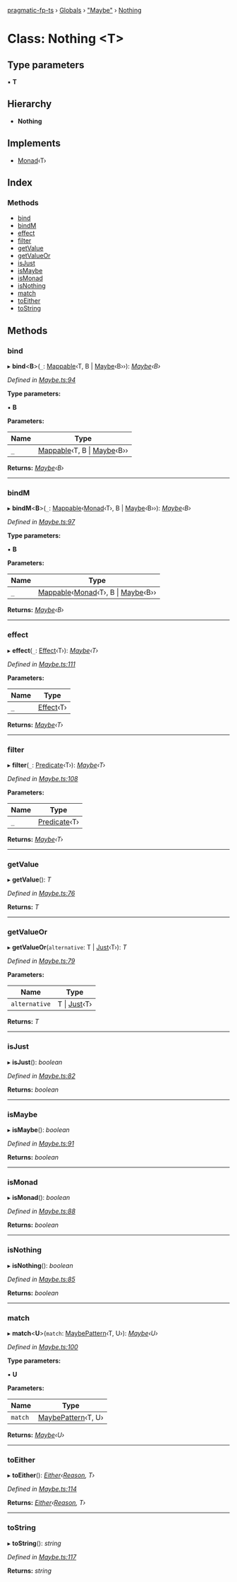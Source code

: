 [pragmatic-fp-ts](../README.md) › [Globals](../globals.md) › ["Maybe"](../modules/_maybe_.md) › [Nothing](_maybe_.nothing.md)

# Class: Nothing <**T**>

## Type parameters

▪ **T**

## Hierarchy

* **Nothing**

## Implements

* [Monad](_monad_.monad.md)‹T›

## Index

### Methods

* [bind](_maybe_.nothing.md#bind)
* [bindM](_maybe_.nothing.md#bindm)
* [effect](_maybe_.nothing.md#effect)
* [filter](_maybe_.nothing.md#filter)
* [getValue](_maybe_.nothing.md#getvalue)
* [getValueOr](_maybe_.nothing.md#getvalueor)
* [isJust](_maybe_.nothing.md#isjust)
* [isMaybe](_maybe_.nothing.md#ismaybe)
* [isMonad](_maybe_.nothing.md#ismonad)
* [isNothing](_maybe_.nothing.md#isnothing)
* [match](_maybe_.nothing.md#match)
* [toEither](_maybe_.nothing.md#toeither)
* [toString](_maybe_.nothing.md#tostring)

## Methods

###  bind

▸ **bind**<**B**>(`_`: [Mappable](../modules/_types_.md#mappable)‹T, B | [Maybe](../modules/_maybe_.md#maybe)‹B››): *[Maybe](../modules/_maybe_.md#maybe)‹B›*

*Defined in [Maybe.ts:94](https://github.com/hermann-p/pragmatic-fp-ts/blob/2f49fce/src/Maybe.ts#L94)*

**Type parameters:**

▪ **B**

**Parameters:**

Name | Type |
------ | ------ |
`_` | [Mappable](../modules/_types_.md#mappable)‹T, B &#124; [Maybe](../modules/_maybe_.md#maybe)‹B›› |

**Returns:** *[Maybe](../modules/_maybe_.md#maybe)‹B›*

___

###  bindM

▸ **bindM**<**B**>(`_`: [Mappable](../modules/_types_.md#mappable)‹[Monad](_monad_.monad.md)‹T›, B | [Maybe](../modules/_maybe_.md#maybe)‹B››): *[Maybe](../modules/_maybe_.md#maybe)‹B›*

*Defined in [Maybe.ts:97](https://github.com/hermann-p/pragmatic-fp-ts/blob/2f49fce/src/Maybe.ts#L97)*

**Type parameters:**

▪ **B**

**Parameters:**

Name | Type |
------ | ------ |
`_` | [Mappable](../modules/_types_.md#mappable)‹[Monad](_monad_.monad.md)‹T›, B &#124; [Maybe](../modules/_maybe_.md#maybe)‹B›› |

**Returns:** *[Maybe](../modules/_maybe_.md#maybe)‹B›*

___

###  effect

▸ **effect**(`_`: [Effect](../modules/_types_.md#effect)‹T›): *[Maybe](../modules/_maybe_.md#maybe)‹T›*

*Defined in [Maybe.ts:111](https://github.com/hermann-p/pragmatic-fp-ts/blob/2f49fce/src/Maybe.ts#L111)*

**Parameters:**

Name | Type |
------ | ------ |
`_` | [Effect](../modules/_types_.md#effect)‹T› |

**Returns:** *[Maybe](../modules/_maybe_.md#maybe)‹T›*

___

###  filter

▸ **filter**(`_`: [Predicate](../modules/_types_.md#predicate)‹T›): *[Maybe](../modules/_maybe_.md#maybe)‹T›*

*Defined in [Maybe.ts:108](https://github.com/hermann-p/pragmatic-fp-ts/blob/2f49fce/src/Maybe.ts#L108)*

**Parameters:**

Name | Type |
------ | ------ |
`_` | [Predicate](../modules/_types_.md#predicate)‹T› |

**Returns:** *[Maybe](../modules/_maybe_.md#maybe)‹T›*

___

###  getValue

▸ **getValue**(): *T*

*Defined in [Maybe.ts:76](https://github.com/hermann-p/pragmatic-fp-ts/blob/2f49fce/src/Maybe.ts#L76)*

**Returns:** *T*

___

###  getValueOr

▸ **getValueOr**(`alternative`: T | [Just](_maybe_.just.md)‹T›): *T*

*Defined in [Maybe.ts:79](https://github.com/hermann-p/pragmatic-fp-ts/blob/2f49fce/src/Maybe.ts#L79)*

**Parameters:**

Name | Type |
------ | ------ |
`alternative` | T &#124; [Just](_maybe_.just.md)‹T› |

**Returns:** *T*

___

###  isJust

▸ **isJust**(): *boolean*

*Defined in [Maybe.ts:82](https://github.com/hermann-p/pragmatic-fp-ts/blob/2f49fce/src/Maybe.ts#L82)*

**Returns:** *boolean*

___

###  isMaybe

▸ **isMaybe**(): *boolean*

*Defined in [Maybe.ts:91](https://github.com/hermann-p/pragmatic-fp-ts/blob/2f49fce/src/Maybe.ts#L91)*

**Returns:** *boolean*

___

###  isMonad

▸ **isMonad**(): *boolean*

*Defined in [Maybe.ts:88](https://github.com/hermann-p/pragmatic-fp-ts/blob/2f49fce/src/Maybe.ts#L88)*

**Returns:** *boolean*

___

###  isNothing

▸ **isNothing**(): *boolean*

*Defined in [Maybe.ts:85](https://github.com/hermann-p/pragmatic-fp-ts/blob/2f49fce/src/Maybe.ts#L85)*

**Returns:** *boolean*

___

###  match

▸ **match**<**U**>(`match`: [MaybePattern](../modules/_maybe_.md#maybepattern)‹T, U›): *[Maybe](../modules/_maybe_.md#maybe)‹U›*

*Defined in [Maybe.ts:100](https://github.com/hermann-p/pragmatic-fp-ts/blob/2f49fce/src/Maybe.ts#L100)*

**Type parameters:**

▪ **U**

**Parameters:**

Name | Type |
------ | ------ |
`match` | [MaybePattern](../modules/_maybe_.md#maybepattern)‹T, U› |

**Returns:** *[Maybe](../modules/_maybe_.md#maybe)‹U›*

___

###  toEither

▸ **toEither**(): *[Either](../modules/_either_.md#either)‹[Reason](../modules/_either_.md#reason), T›*

*Defined in [Maybe.ts:114](https://github.com/hermann-p/pragmatic-fp-ts/blob/2f49fce/src/Maybe.ts#L114)*

**Returns:** *[Either](../modules/_either_.md#either)‹[Reason](../modules/_either_.md#reason), T›*

___

###  toString

▸ **toString**(): *string*

*Defined in [Maybe.ts:117](https://github.com/hermann-p/pragmatic-fp-ts/blob/2f49fce/src/Maybe.ts#L117)*

**Returns:** *string*
